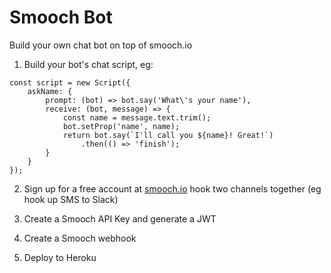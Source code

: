 # Smooch Bot

Build your own chat bot on top of smooch.io

1. Build your bot's chat script, eg:

```
const script = new Script({
    askName: {
        prompt: (bot) => bot.say('What\'s your name'),
        receive: (bot, message) => {
            const name = message.text.trim();
            bot.setProp('name', name);
            return bot.say(`I'll call you ${name}! Great!`)
                .then(() => 'finish');
        }
    }
});
```

2. Sign up for a free account at [smooch.io](http://app.smooch.io/signup) hook two channels together (eg hook up SMS to Slack)

3. Create a Smooch API Key and generate a JWT

4. Create a Smooch webhook

5. Deploy to Heroku